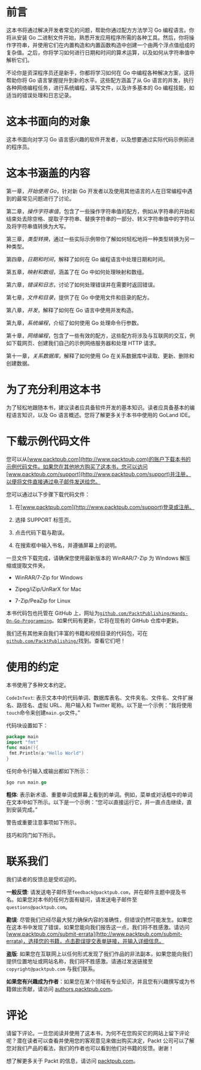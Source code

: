 # 前言

这本书将通过解决开发者常见的问题，帮助你通过配方方法学习 Go 编程语言。你将从安装 Go 二进制文件开始，熟悉开发应用程序所需的各种工具。然后，你将操作字符串，并使用它们在内置构造和内置函数构造中创建一个由两个浮点值组成的复杂值。之后，你将学习如何进行日期和时间的算术运算，以及如何从字符串值中解析它们。

不论你是资深程序员还是新手，你都将学习如何在 Go 中编程各种解决方案，这将帮助你将 Go 语言掌握提升到新的水平。这些配方涵盖了从 Go 语言的并发，执行各种网络编程任务，进行系统编程，读写文件，以及许多基本的 Go 编程技能，如适当的错误处理和日志记录。

# 这本书面向的对象

这本书面向对学习 Go 语言感兴趣的软件开发者，以及想要通过实际代码示例前进的程序员。

# 这本书涵盖的内容

第一章，*开始使用 Go*，针对新 Go 开发者以及使用其他语言的人在日常编程中遇到的最常见问题进行了讨论。

第二章，*操作字符串值*，包含了一些操作字符串值的配方，例如从字符串的开始和结束处去除空格、提取子字符串、替换字符串的一部分、转义字符串值中的字符以及将字符串值转换为大写。

第三章，*类型转换*，通过一些实际示例带你了解如何轻松地将一种类型转换为另一种类型。

第四章，*日期和时间*，解释了如何在 Go 编程语言中处理日期和时间。

第五章，*映射和数组*，涵盖了在 Go 中如何处理映射和数组。

第六章，*错误和日志*，讨论了如何处理错误并在需要时返回错误。

第七章，*文件和目录*，提供了在 Go 中使用文件和目录的配方。

第八章，*并发*，解释了如何在 Go 语言中使用并发构造。

第九章，*系统编程*，介绍了如何使用 Go 处理命令行参数。

第十章，*网络编程*，包含了一些有效的配方，这些配方将涉及与互联网的交互，例如下载网页、创建我们自己的示例网络服务器和处理 HTTP 请求。

第十一章，*关系数据库*，解释了如何使用 Go 在关系数据库中读取、更新、删除和创建数据。

# 为了充分利用这本书

为了轻松地跟随本书，建议读者应具备软件开发的基本知识。读者应具备基本的编程语言知识，以及 Go 语言概述。您将了解更多关于本书中使用的 GoLand IDE。

# 下载示例代码文件

您可以从[www.packtpub.com](http://www.packtpub.com)的账户下载本书的示例代码文件。如果您在其他地方购买了这本书，您可以访问[www.packtpub.com/support](http://www.packtpub.com/support)并注册，以便将文件直接通过电子邮件发送给您。

您可以通过以下步骤下载代码文件：

1.  在[www.packtpub.com](http://www.packtpub.com/support)登录或注册。

1.  选择 SUPPORT 标签页。

1.  点击代码下载与勘误。

1.  在搜索框中输入书名，并遵循屏幕上的说明。

一旦文件下载完成，请确保您使用最新版本的 WinRAR/7-Zip 为 Windows 解压缩或提取文件夹。

+   WinRAR/7-Zip for Windows

+   Zipeg/iZip/UnRarX for Mac

+   7-Zip/PeaZip for Linux

本书代码包也托管在 GitHub 上，网址为[`github.com/PacktPublishing/Hands-On-Go-Programming`](https://github.com/PacktPublishing/Hands-On-Go-Programming)。如果代码有更新，它将在现有的 GitHub 仓库中更新。

我们还有其他来自我们丰富的书籍和视频目录的代码包，可在[`github.com/PacktPublishing/`](https://github.com/PacktPublishing/)找到。查看它们吧！

# 使用的约定

本书使用了多种文本约定。

`CodeInText`: 表示文本中的代码单词、数据库表名、文件夹名、文件名、文件扩展名、路径名、虚拟 URL、用户输入和 Twitter 昵称。以下是一个示例：“我将使用`touch`命令来创建`main.go`文件。”

代码块设置如下：

```go
package main
import "fmt"
func main(){
 fmt.Println(a:"Hello World")
}
```

任何命令行输入或输出都如下所示：

```go
$go run main.go
```

**粗体**: 表示新术语、重要单词或屏幕上看到的单词。例如，菜单或对话框中的单词在文本中如下所示。以下是一个示例：“您可以直接运行它，并一直点击继续，直到安装完成。”

警告或重要注意事项如下所示。

技巧和窍门如下所示。

# 联系我们

我们读者的反馈总是受欢迎的。

**一般反馈**: 请发送电子邮件至`feedback@packtpub.com`，并在邮件主题中提及书名。如果您对本书的任何方面有疑问，请发送电子邮件至`questions@packtpub.com`。

**勘误**: 尽管我们已经尽最大努力确保内容的准确性，但错误仍然可能发生。如果您在这本书中发现了错误，如果您能向我们报告这一点，我们将不胜感激。请访问 [www.packtpub.com/submit-errata](http://www.packtpub.com/submit-errata)，选择您的书籍，点击勘误提交表单链接，并输入详细信息。

**盗版**: 如果您在互联网上以任何形式发现了我们作品的非法副本，如果您能向我们提供位置地址或网站名称，我们将不胜感激。请通过发送链接至 `copyright@packtpub.com` 与我们联系。

**如果您有兴趣成为作者**：如果您在某个领域有专业知识，并且您有兴趣撰写或为书籍做出贡献，请访问 [authors.packtpub.com](http://authors.packtpub.com/)。

# 评论

请留下评论。一旦您阅读并使用了这本书，为何不在您购买它的网站上留下评论呢？潜在读者可以查看并使用您的客观意见来做出购买决定，Packt 公司可以了解您对我们产品的看法，我们的作者也可以看到他们对书籍的反馈。谢谢！

想了解更多关于 Packt 的信息，请访问 [packtpub.com](https://www.packtpub.com/)。
